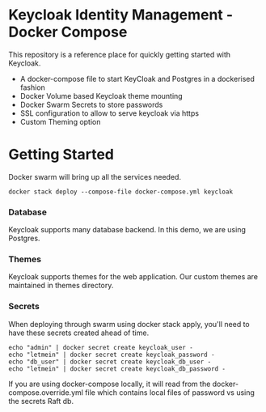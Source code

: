 Keycloak Identity Management - Docker Compose
====

This repository is a reference place for quickly getting started with Keycloak.

* A docker-compose file to start KeyCloak and Postgres in a dockerised fashion
* Docker Volume based Keycloak theme mounting
* Docker Swarm Secrets to store passwords
* SSL configuration to allow to serve keycloak via https
* Custom Theming option

Getting Started
=====

Docker swarm will bring up all the services needed.
```
docker stack deploy --compose-file docker-compose.yml keycloak
```

### Database

Keycloak supports many database backend. In this demo, we are using Postgres.

### Themes

Keycloak supports themes for the web application. Our custom themes are maintained in themes directory.

### Secrets

When deploying through swarm using docker stack apply, you'll need to have these secrets created ahead of time. 

```
echo "admin" | docker secret create keycloak_user -
echo "letmein" | docker secret create keycloak_password -
echo "db_user" | docker secret create keycloak_db_user -
echo "letmein" | docker secret create keycloak_db_password -
```

If you are using docker-compose locally, it will read from the docker-compose.override.yml file which contains local files of password vs using the secrets Raft db. 


